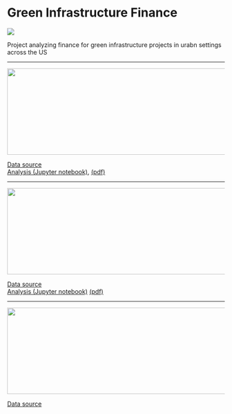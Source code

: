 # Green Infrastructure Finance
![](https://static1.squarespace.com/static/54fda192e4b00126ca6b9246/t/594a9ed872af65a4932f2d0b/1498062582439/?format=750w)  
  
Project analyzing finance for green infrastructure projects in urabn settings across the US
****
<img src="https://www.totallandscapecare.com/wp-content/uploads/sites/5/2016/04/ASLA-logo.jpg" alt="" data-canonical-src="" width="600" height="200" />

[Data source](https://www.asla.org/stormwatercasestudies.aspx) \
[Analysis (Jupyter notebook)](https://github.com/social-lorax/green_infrastructure_finance/blob/master/database_analysis.ipynb),
[(pdf)](https://github.com/social-lorax/green_infrastructure_finance/blob/master/database_analysis.pdf)  
****

<img src="http://www.townofdewitt.com/images/photos/Photo652large.jpg" alt="" data-canonical-src="" width="600" height="200" />

[Data source](http://savetherain.us/green-project-list/)  
[Analysis (Jupyter notebook)](https://github.com/social-lorax/green_infrastructure_finance/blob/master/database_analysis.ipynb)
[(pdf)](https://github.com/social-lorax/green_infrastructure_finance/blob/master/database_analysis.pdf)  
****

<img src="https://plus.efc.ny.gov/PLUS/Content/Environmental%20Facilities%20Corporation.png" alt="" data-canonical-src="" width="600" height="200" />

[Data source](https://www.efc.ny.gov/gigp-previous-awards)


 
